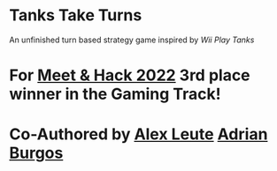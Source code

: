 # Tanks Take Turns
An unfinished turn based strategy game inspired by *Wii Play Tanks*
# For [Meet & Hack 2022](https://meet-hack-2022.devpost.com) 3rd place winner in the Gaming Track!
# Co-Authored by [Alex Leute](https://github.com/alex391) [Adrian Burgos](https://github.com/awb8593)
